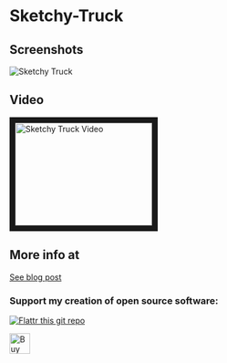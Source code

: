 # Sketchy-Truck

## Screenshots
![Sketchy Truck](http://sebastiannilsson.com/wp-content/uploads/2012/05/image-1-300x143.png)

## Video
<a href="http://www.youtube.com/watch?feature=player_embedded&v=S8X8bsR4YXM
" target="_blank"><img src="http://img.youtube.com/vi/S8X8bsR4YXM/0.jpg" 
alt="Sketchy Truck Video" width="240" height="180" border="10" /></a>


## More info at
[See blog post](http://sebastiannilsson.com/en/projekt/sketchy-truck/behover-hjalp-2d-bilspel-i-android/)


### Support my creation of open source software:
[![Flattr this git repo](http://api.flattr.com/button/flattr-badge-large.png)](https://flattr.com/submit/auto?user_id=sebnil&url=https://github.com/sebnil/pyglet-asteroids)

<a href='https://ko-fi.com/A0A2HYRH' target='_blank'><img height='36' style='border:0px;height:36px;' src='https://az743702.vo.msecnd.net/cdn/kofi2.png?v=0' border='0' alt='Buy Me a Coffee at ko-fi.com' /></a>